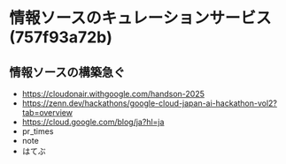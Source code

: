 # 情報ソースのキュレーションサービス(757f93a72b)
## 情報ソースの構築急ぐ
- https://cloudonair.withgoogle.com/handson-2025
- https://zenn.dev/hackathons/google-cloud-japan-ai-hackathon-vol2?tab=overview
- https://cloud.google.com/blog/ja?hl=ja
- pr_times
- note
- はてぶ
